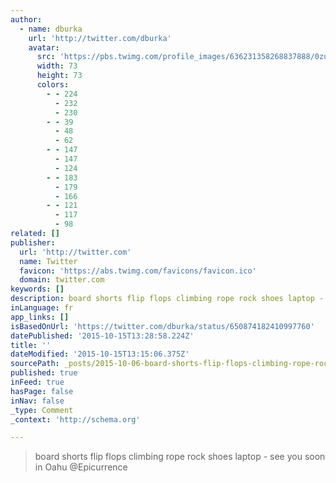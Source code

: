 ```yaml
---
author:
  - name: dburka
    url: 'http://twitter.com/dburka'
    avatar:
      src: 'https://pbs.twimg.com/profile_images/636231358268837888/0zuy-UJ__bigger.jpg'
      width: 73
      height: 73
      colors:
        - - 224
          - 232
          - 230
        - - 39
          - 48
          - 62
        - - 147
          - 147
          - 124
        - - 183
          - 179
          - 166
        - - 121
          - 117
          - 98
related: []
publisher:
  url: 'http://twitter.com'
  name: Twitter
  favicon: 'https://abs.twimg.com/favicons/favicon.ico'
  domain: twitter.com
keywords: []
description: board shorts flip flops climbing rope rock shoes laptop - see you soon in Oahu @Epicurrence
inLanguage: fr
app_links: []
isBasedOnUrl: 'https://twitter.com/dburka/status/650874182410997760'
datePublished: '2015-10-15T13:28:58.224Z'
title: ''
dateModified: '2015-10-15T13:15:06.375Z'
sourcePath: _posts/2015-10-06-board-shorts-flip-flops-climbing-rope-rock-shoes-laptop-se.md
published: true
inFeed: true
hasPage: false
inNav: false
_type: Comment
_context: 'http://schema.org'

---
```

> board shorts flip flops climbing rope rock shoes laptop - see you soon in Oahu &commat;Epicurrence
